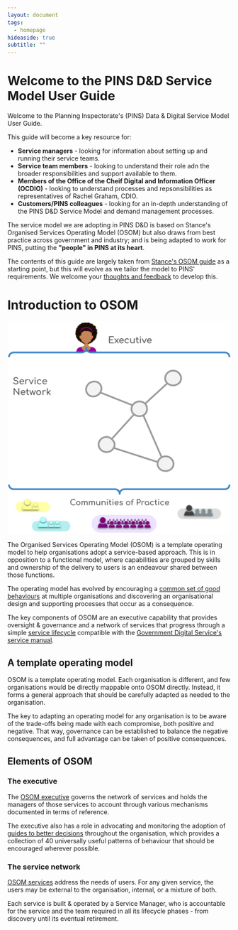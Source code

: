 ```yaml
---
layout: document
tags:
  - homepage
hideaside: true
subtitle: ""
---
```

# Welcome to the PINS D&D Service Model User Guide

Welcome to the Planning Inspectorate's (PINS) Data & Digital Service Model User Guide.

This guide will become a key resource for:
* **Service managers** - looking for information about setting up and running their service teams.
* **Service team members** - looking to understand their role adn the broader responsibilities and support available to them.
* **Members of the Office of the Cheif Digital and Information Officer (OCDIO)** - looking to understand processes and repsonsibilities as representatives of Rachel Graham, CDIO.
* **Customers/PINS colleagues** - looking for an in-depth understanding of the PINS D&D Service Model and demand management processes.

The service model we are adopting in PINS D&D is based on Stance's Organised Services Operating Model (OSOM) but also draws from best practice across government and industry; and is being adapted to work for PINS, putting the **"people" in PINS at its heart**.

The contents of this guide are largely taken from [Stance's OSOM guide](https://osom.guide/) as a starting point, but this will evolve as we tailor the model to PINS' requirements. We welcome your [thoughts and feedback](mailto:jo.gerulaitis@planninginspectorate.gov.uk?subject=PINS_DD_SM_guide_feedback) to develop this.

# Introduction to OSOM

<img class="right pad-left" src="assets/img/operating-model-overview.png" alt="a diagram showing an overview of the basic parts of OSOM" title="OSOM Overview">

The Organised Services Operating Model (OSOM) is a template operating
model to help organisations adopt a service-based approach. This is in
opposition to a functional model, where capabilities are grouped by
skills and ownership of the delivery to users is an endeavour shared
between those functions.

The operating model has evolved by encouraging a [common set of good behaviours](/osom-guide/making-better-decisions) at multiple organisations and discovering an organisational design and supporting processes that occur as a consequence.

The key components of OSOM are an executive capability that provides
oversight & governance and a network of services that progress through
a simple [service lifecycle](/osom-guide/service-lifecycle) compatible with the
[Government Digital
Service's](https://www.gov.uk/government/organisations/government-digital-service)
[service manual](https://www.gov.uk/service-manual).

## A template operating model

OSOM is a template operating model. Each organisation is different,
and few organisations would be directly mappable onto OSOM
directly. Instead, it forms a general approach that should be
carefully adapted as needed to the organisation.

The key to adapting an operating model for any organisation is to be aware of the trade-offs being made with each compromise, both positive and negative. That way, governance can be established to balance the negative consequences, and full advantage can be taken of positive consequences.

## Elements of OSOM

### The executive

The [OSOM executive](/osom-guide/the-executive-team) governs the network of services and
holds the managers of those services to account through various
mechanisms documented in terms of reference.

The executive also has a role in advocating and monitoring the adoption of [guides to better decisions](/osom-guide/making-better-decisions) throughout the organisation, which provides a collection of 40 universally useful patterns of behaviour that should be encouraged wherever possible.

### The service network

[OSOM services](/osom-guide/services/) address the needs of users. For any given
service, the users may be external to the organisation, internal, or a
mixture of both.

Each service is built & operated by a Service Manager, who is
accountable for the service and the team required in all its lifecycle
phases - from discovery until its eventual retirement.

<!--

## Recent changes

{% for article in collections.all limit:5 reversed %}
{% if article.data.subtitle.length > 0 %}

1. [{{ article.data.subtitle }}]({{ article.url }})
   {% endif %}
   {% endfor %}
   \-->
